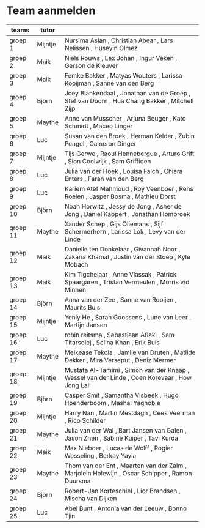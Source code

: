 # Team aanmelden

| teams    | tutor |                                                                                                                    |
|----------|-------|--------------------------------------------------------------------------------------------------------------------|
| groep 1  |Mijntje| Nursima Aslan          , Christian Abear       , Lars Nelissen         , Huseyin Olmez                             |
| groep 2  | Maik  | Niels Rouws            , Lex Johan             , Ingur Veken           , Gerson de Kleuver                         |
| groep 3  | Maik  | Femke Bakker           , Matyas Wouters        , Larissa Kooijman      , Sanne van den Berg                        |
| groep 4  | Björn | Joey Blankendaal       , Jonathan van de Groep , Stef van Doorn        , Hua Chang Bakker     , Mitchell Zijp      |
| groep 5  | Maythe| Anne van Musscher      , Arjuna Beuger         , Kato Schmidt          , Maceo Linger                              |
| groep 6  | Luc   | Susan van den Broek    , Herman Kelder         , Zubin Pengel          , Cameron Dinger                            |
| groep 7  |Mijntje| Tijs Gerwe             , Raoul Hennebergue     , Arturo Grift          , Sion Coolwijk        , Sam Griffioen      |
| groep 8  | Luc   | Julia van der Hoek     , Louisa Falch          , Chiara Enters         , Farah van den Berg                        |
| groep 9  | Luc   | Kariem Atef Mahmoud    , Roy Veenboer          , Rens Roelen           , Jasper Bosma         , Mathieu Dorst      |
| groep 10 | Björn | Noah Horwitz           , Jessy de Jong         , Asher de Jong         , Daniel Kappert       , Jonathan Hombroek  |
| groep 11 | Maythe| Xander Schep           , Gijs Oliemans         , Sijf Schermerhorn     , Larissa Lok          , Levy van der Linde |
| groep 12 | Maik  | Danielle ten Donkelaar , Givannah Noor         , Zakaria Khamal        , Justin van der Stoep , Kyle Mobach        |
| groep 13 | Maik  | Kim Tigchelaar         , Anne Vlassak          , Patrick Spaargaren    , Tristan Vermeulen    , Morris v/d Minnen  |
| groep 14 | Björn | Anna van der Zee       , Sanne van Rooijen     , Maurits Buis          |
| groep 15 |Mijntje| Yenly He               , Sarah Goossens        , Lune van Leer         , Martijn Jansen                            |
| groep 16 | Luc   | robin reitsma          , Sebastiaan Aflaki     , Sam Titarsolej        , Selina Khan          , Erik Buis          |
| groep 17 | Maythe| Melkease Tekola        , Jamile van Druten     , Matilde Dekker        , Mira Verseput        , Deniz Mermer       |
| groep 18 |Mijntje| Mustafa Al-Tamimi      , Simon van der Knaap   , Wessel van der Linde  , Coen Korevaar        , How Jong Lai       |
| groep 19 | Björn | Casper Smit            , Samantha Visbeek      , Hugo Hoenderboom      , Mashal Yaghobie                           |
| groep 20 |Mijntje| Harry Nan              , Martin Mestdagh       , Cees Veerman          , Rico Schilder                             |
| groep 21 | Maythe| Julia van der Wal      , Bart Jansen van Galen , Jason Zhen            , Sabine Kuiper        , Tavi Kurda         |
| groep 22 | Maik  | Max Nieboer            , Lucas de Wolff        , Rogier Wesseling      , Berkay Yayla                              |
| groep 23 | Maythe| Thom van der Ent       , Maarten van der Zalm  , Marjolein Holewijn    , Oscar Schipper       , Ramon Duursma      |
| groep 24 | Björn | Robert-Jan Korteschiel , Lior Brandsen         , Mischa van Dijken     |
| groep 25 | Luc   | Abel Bunt              , Antonia van der Leeuw , Bonno Tjin            |
